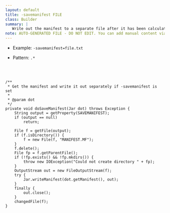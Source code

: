 ```yaml
---
layout: default
title: -savemanifest FILE
class: Builder
summary: |
   Write out the manifest to a separate file after it has been calculated.
note: AUTO-GENERATED FILE - DO NOT EDIT. You can add manual content via same filename in ext folder. 
---
```


- Example: `-savemanifest=file.txt`

- Pattern: `.*`

<!-- Manual content from: ext/savemanifest.md --><br /><br />

	/**
	 * Get the manifest and write it out separately if -savemanifest is set
	 *
	 * @param dot
	 */
	private void doSaveManifest(Jar dot) throws Exception {
		String output = getProperty(SAVEMANIFEST);
		if (output == null)
			return;

		File f = getFile(output);
		if (f.isDirectory()) {
			f = new File(f, "MANIFEST.MF");
		}
		f.delete();
		File fp = f.getParentFile();
		if (!fp.exists() && !fp.mkdirs()) {
			throw new IOException("Could not create directory " + fp);
		}
		OutputStream out = new FileOutputStream(f);
		try {
			Jar.writeManifest(dot.getManifest(), out);
		}
		finally {
			out.close();
		}
		changedFile(f);
	}
